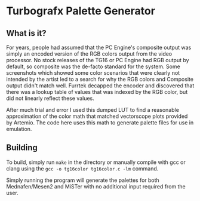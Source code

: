 ﻿# Turbografx Palette Generator

## What is it?
For years, people had assumed that the PC Engine's composite output was simply an encoded version of the RGB colors output from the video processor. No stock releases of the TG16 or PC Engine had RGB output by default, so composite was the de-facto standard for the system. Some screenshots which showed some color scenarios that were clearly not intended by the artist led to a search for why the RGB colors and Composite output didn't match well. Furrtek decapped the encoder and discovered that there was a lookup table of values that was indexed by the RGB color, but did not linearly reflect these values.

After much trial and error I used this dumped LUT to find a reasonable approximation of the color math that matched vectorscope plots provided by Artemio. The code here uses this math to generate palette files for use in emulation.

## Building
To build, simply run `make` in the directory or manually compile with gcc or clang using the `gcc -o tg16color tg16color.c -lm` command. 

Simply running the program will generate the palettes for both Mednafen/Mesen2 and MiSTer with no additional input required from the user.

